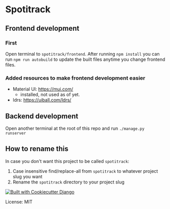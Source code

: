 # Spotitrack

## Frontend development

### First
Open terminal to `spotitrack/frontend`. After running `npm install` you can run `npm run autobuild` to update the built files anytime you change frontend files.

### Added resources to make frontend development easier

- Material UI: https://mui.com/
  - installed, not used as of yet.
- ldrs: https://uiball.com/ldrs/

## Backend development

Open another terminal at the root of this repo and run `./manage.py runserver`

## How to rename this

In case you don't want this project to be called `spotitrack`:

1. Case insensitive find/replace-all from `spotitrack` to whatever project slug you want
2. Rename the `spotitrack` directory to your project slug


[![Built with Cookiecutter Django](https://img.shields.io/badge/built%20with-Cookiecutter%20Django-ff69b4.svg?logo=cookiecutter)](https://github.com/cookiecutter/cookiecutter-django/)

License: MIT

